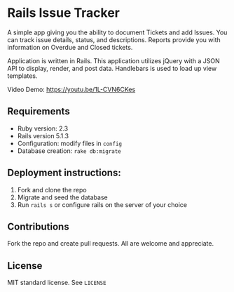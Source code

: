 # Rails Issue Tracker

A simple app giving you the ability to document Tickets and add Issues.  You can track issue details, status, and descriptions.  Reports provide you with information on Overdue and Closed tickets.

Application is written in Rails. This application utilizes jQuery with a JSON API to display, render, and post data.  Handlebars is used to load up view templates.

Video Demo: https://youtu.be/1L-CVN6CKes

## Requirements

* Ruby version: 2.3
* Rails version 5.1.3
* Configuration: modify files in `config`
* Database creation: `rake db:migrate`

## Deployment instructions:

1. Fork and clone the repo
2. Migrate and seed the database
3. Run `rails s` or configure rails on the server of your choice

## Contributions

Fork the repo and create pull requests. All are welcome and appreciate.

## License

MIT standard license. See `LICENSE`
